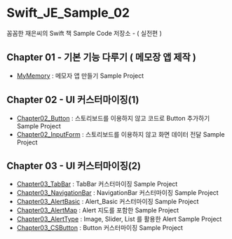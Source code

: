 # Swift_JE_Sample_02
꼼꼼한 재은씨의 Swift 책 Sample Code 저장소 - ( 실전편 )

## Chapter 01 - 기본 기능 다루기 ( 메모장 앱 제작 ) 
- [MyMemory](https://github.com/hkdong0694/Swift_JE_Sample_02/tree/master/MyMemory_01/MyMemory_01) : 메모자 앱 만들기 Sample Project

## Chapter 02 - UI 커스터마이징(1)
- [Chapter02_Button](https://github.com/hkdong0694/Swift_JE_Sample_02/tree/master/Chapter02_Button/Chapter02_Button) : 스토리보드를 이용하지 않고 코드로 Button 추가하기 Sample Project
- [Chapter02_InputForm](https://github.com/hkdong0694/Swift_JE_Sample_02/tree/master/Chapter02_InputForm/Chapter02_InputForm) : 스토리보드를 이용하지 않고 화면 데이터 전달 Sample Project

## Chapter 03 - UI 커스터마이징(2)
- [Chapter03_TabBar](https://github.com/hkdong0694/Swift_JE_Sample_02/tree/master/Chapter03_TabBar/Chapter03_TabBar) : TabBar 커스터마이징 Sample Project
- [Chapter03_NavigationBar](https://github.com/hkdong0694/Swift_JE_Sample_02/tree/master/Chapter03_NavigationBar/Chapter03_NavigationBar) : NavigationBar 커스터마이징 Sample Project
- [Chapter03_AlertBasic](https://github.com/hkdong0694/Swift_JE_Sample_02/tree/master/Chapter03_AlertBasic/Chapter03_AlertBasic) : Alert_Basic 커스터마이징 Sample Project
- [Chapter03_AlertMap](https://github.com/hkdong0694/Swift_JE_Sample_02/tree/master/Chapter03_AlertMap/Chapter03_AlertMap) : Alert 지도를 포함한 Sample Project
- [Chapter03_AlertType](https://github.com/hkdong0694/Swift_JE_Sample_02/tree/master/Chapter03_AlertImage/Chapter03_AlertImage) : Image, Slider, List 를 활용한 Alert Sample Project
- [Chapter03_CSButton](https://github.com/hkdong0694/Swift_JE_Sample_02/tree/master/Chapter03_CSButton/Chapter03_CSButton) : Button 커스터마이징 Sample Project

 

